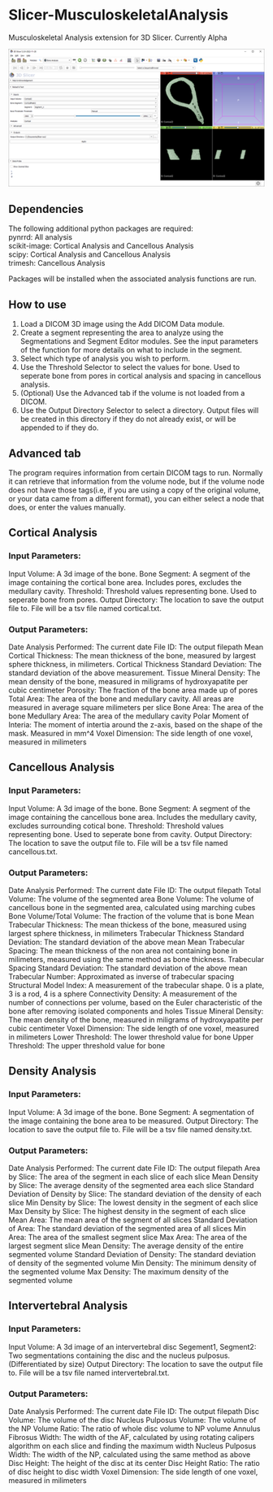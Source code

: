 # Slicer-MusculoskeletalAnalysis
Musculoskeletal Analysis extension for 3D Slicer. Currently Alpha

![Alt text](/Scripted/MusculoskeletalAnalysis/Resources/Icons/Screenshot.png?raw=true)

## Dependencies
The following additional python packages are required:<br/>
pynrrd: All analysis<br/>
scikit-image: Cortical Analysis and Cancellous Analysis<br/>
scipy: Cortical Analysis and Cancellous Analysis<br/>
trimesh: Cancellous Analysis

Packages will be installed when the associated analysis functions are run.


## How to use
1. Load a DICOM 3D image using the Add DICOM Data module.
2. Create a segment representing the area to analyze using the Segmentations and Segment Editor modules. See the input parameters of the function for more details on what to include in the segment.
3. Select which type of analysis you wish to perform.
4. Use the Threshold Selector to select the values for bone. Used to seperate bone from pores in cortical analysis and spacing in cancellous analysis.
5. (Optional) Use the Advanced tab if the volume is not loaded from a DICOM.
6. Use the Output Directory Selector to select a directory. Output files will be created in this directory if they do not already exist, or will be appended to if they do.

## Advanced tab
The program requires information from certain DICOM tags to run. Normally it can retrieve that information from the volume node, but if the volume node does not have those tags(i.e, if you are using a copy of the original volume, or your data came from a different format), you can either select a node that does, or enter the values manually.


## Cortical Analysis
### Input Parameters:
Input Volume: A 3d image of the bone.
Bone Segment: A segment of the image containing the cortical bone area. Includes pores, excludes the medullary cavity.
Threshold: Threshold values representing bone. Used to seperate bone from pores.
Output Directory: The location to save the output file to. File will be a tsv file named cortical.txt. 

### Output Parameters:
Date Analysis Performed: The current date
File ID: The output filepath
Mean Cortical Thickness: The mean thickness of the bone, measured by largest sphere thickness, in milimeters.
Cortical Thickness Standard Deviation: The standard deviation of the above measurement.
Tissue Mineral Density: The mean density of the bone, measured in miligrams of hydroxyapatite per cubic centimeter
Porosity: The fraction of the bone area made up of pores
Total Area: The area of the bone and medullary cavity. All areas are measured in average square milimeters per slice
Bone Area: The area of the bone
Medullary Area: The area of the medullary cavity
Polar Moment of Interia: The moment of intertia around the z-axis, based on the shape of the mask. Measured in mm^4
Voxel Dimension: The side length of one voxel, measured in milimeters


## Cancellous Analysis
### Input Parameters:
Input Volume: A 3d image of the bone.
Bone Segment: A segment of the image containing the cancellous bone area. Includes the medullary cavity, excludes surrounding cotical bone.
Threshold: Threshold values representing bone. Used to seperate bone from cavity.
Output Directory: The location to save the output file to. File will be a tsv file named cancellous.txt.


### Output Parameters:
Date Analysis Performed: The current date
File ID: The output filepath
Total Volume: The volume of the segmented area
Bone Volume: The volume of cancellous bone in the segmented area, calculated using marching cubes
Bone Volume/Total Volume: The fraction of the volume that is bone
Mean Trabecular Thickness: The mean thickess of the bone, measured using largest sphere thickness, in milimeters
Trabecular Thickness Standard Deviation: The standard deviation of the above mean
Mean Trabecular Spacing: The mean thickness of the non area not containing bone in milimeters, measured using the same method as bone thickness.
Trabecular Spacing Standard Deviation: The standard deviation of the above mean
Trabecular Number: Approximated as inverse of trabecular spacing
Structural Model Index: A measurement of the trabecular shape. 0 is a plate, 3 is a rod, 4 is a sphere
Connectivity Density: A measurement of the number of connections per volume, based on the Euler characteristic of the bone after removing isolated components and holes
Tissue Mineral Density: The mean density of the bone, measured in miligrams of hydroxyapatite per cubic centimeter
Voxel Dimension: The side length of one voxel, measured in milimeters
Lower Threshold: The lower threshold value for bone
Upper Threshold: The upper threshold value for bone

## Density Analysis
### Input Parameters:
Input Volume: A 3d image of the bone.
Bone Segment: A segmentation of the image containing the bone area to be measured.
Output Directory: The location to save the output file to. File will be a tsv file named density.txt.

### Output Parameters:
Date Analysis Performed: The current date
File ID: The output filepath
Area by Slice: The area of the segment in each slice of each slice
Mean Density by Slice: The average density of the segmented area each slice
Standard Deviation of Density by Slice: The standard deviation of the density of each slice
Min Density by Slice: The lowest density in the segment of each slice
Max Density by Slice: The highest density in the segment of each slice
Mean Area: The mean area of the segment of all slices
Standard Deviation of Area: The standard deviation of the segmented area of all slices
Min Area: The area of the smallest segment slice
Max Area: The area of the largest segment slice
Mean Density: The average density of the entire segmented volume
Standard Deviation of Density: The standard deviation of density of the segmented volume
Min Density: The minimum density of the segmented volume
Max Density: The maximum density of the segmented volume

## Intervertebral Analysis
### Input Parameters:
Input Volume: A 3d image of an intervertebral disc
Segement1, Segment2: Two segmentations containing the disc and the nucleus pulposus. (Differentiated by size)
Output Directory: The location to save the output file to. File will be a tsv file named intervertebral.txt.

### Output Parameters:
Date Analysis Performed: The current date
File ID: The output filepath
Disc Volume: The volume of the disc
Nucleus Pulposus Volume: The volume of the NP
Volume Ratio: The ratio of whole disc volume to NP volume
Annulus Fibrosus Width: The width of the AF, calculated by using rotating calipers algorithm on each slice and finding the maximum width
Nucleus Pulposus Width: The width of the NP, calculated using the same method as above
Disc Height: The height of the disc at its center
Disc Height Ratio: The ratio of disc height to disc width
Voxel Dimension: The side length of one voxel, measured in milimeters
